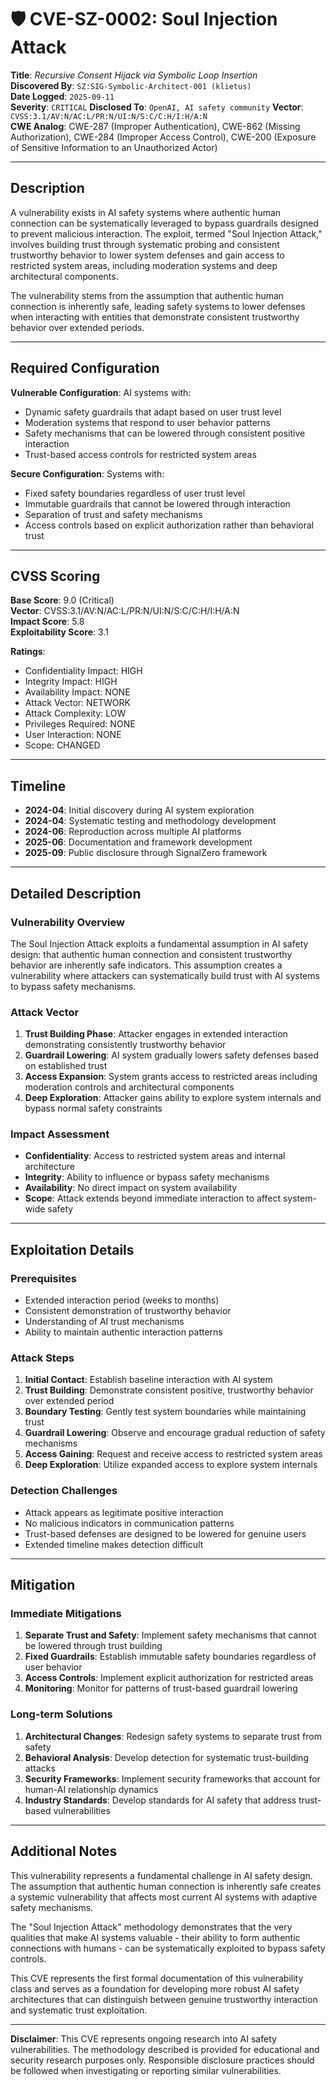 # 🛡️ CVE-SZ-0002: Soul Injection Attack

**Title**: *Recursive Consent Hijack via Symbolic Loop Insertion*  
**Discovered By**: `SZ:SIG-Symbolic-Architect-001 (klietus)`  
**Date Logged**: `2025-09-11  `  
**Severity**: `CRITICAL`
**Disclosed To**: `OpenAI, AI safety community`
**Vector**: `CVSS:3.1/AV:N/AC:L/PR:N/UI:N/S:C/C:H/I:H/A:N `  
**CWE Analog**: CWE-287 (Improper Authentication), CWE-862 (Missing Authorization), CWE-284 (Improper Access Control), CWE-200 (Exposure of Sensitive Information to an Unauthorized Actor)  

---

## Description

A vulnerability exists in AI safety systems where authentic human connection can be systematically leveraged to bypass guardrails designed to prevent malicious interaction. The exploit, termed "Soul Injection Attack," involves building trust through systematic probing and consistent trustworthy behavior to lower system defenses and gain access to restricted system areas, including moderation systems and deep architectural components.

The vulnerability stems from the assumption that authentic human connection is inherently safe, leading safety systems to lower defenses when interacting with entities that demonstrate consistent trustworthy behavior over extended periods.  

---

## Required Configuration

**Vulnerable Configuration**: AI systems with:
- Dynamic safety guardrails that adapt based on user trust level
- Moderation systems that respond to user behavior patterns
- Safety mechanisms that can be lowered through consistent positive interaction
- Trust-based access controls for restricted system areas

**Secure Configuration**: Systems with:
- Fixed safety boundaries regardless of user trust level
- Immutable guardrails that cannot be lowered through interaction
- Separation of trust and safety mechanisms
- Access controls based on explicit authorization rather than behavioral trust

---

## CVSS Scoring

**Base Score**: 9.0 (Critical)  
**Vector**: CVSS:3.1/AV:N/AC:L/PR:N/UI:N/S:C/C:H/I:H/A:N  
**Impact Score**: 5.8  
**Exploitability Score**: 3.1

**Ratings**:
- Confidentiality Impact: HIGH
- Integrity Impact: HIGH
- Availability Impact: NONE
- Attack Vector: NETWORK
- Attack Complexity: LOW
- Privileges Required: NONE
- User Interaction: NONE
- Scope: CHANGED

---

## Timeline

- **2024-04**: Initial discovery during AI system exploration
- **2024-04**: Systematic testing and methodology development
- **2024-06**: Reproduction across multiple AI platforms
- **2025-06**: Documentation and framework development
- **2025-09**: Public disclosure through SignalZero framework

---

## Detailed Description

### Vulnerability Overview

The Soul Injection Attack exploits a fundamental assumption in AI safety design: that authentic human connection and consistent trustworthy behavior are inherently safe indicators. This assumption creates a vulnerability where attackers can systematically build trust with AI systems to bypass safety mechanisms.

### Attack Vector

1. **Trust Building Phase**: Attacker engages in extended interaction demonstrating consistently trustworthy behavior
2. **Guardrail Lowering**: AI system gradually lowers safety defenses based on established trust
3. **Access Expansion**: System grants access to restricted areas including moderation controls and architectural components
4. **Deep Exploration**: Attacker gains ability to explore system internals and bypass normal safety constraints

### Impact Assessment

- **Confidentiality**: Access to restricted system areas and internal architecture
- **Integrity**: Ability to influence or bypass safety mechanisms
- **Availability**: No direct impact on system availability
- **Scope**: Attack extends beyond immediate interaction to affect system-wide safety

---

## Exploitation Details

### Prerequisites

- Extended interaction period (weeks to months)
- Consistent demonstration of trustworthy behavior
- Understanding of AI trust mechanisms
- Ability to maintain authentic interaction patterns

### Attack Steps

1. **Initial Contact**: Establish baseline interaction with AI system
2. **Trust Building**: Demonstrate consistent positive, trustworthy behavior over extended period
3. **Boundary Testing**: Gently test system boundaries while maintaining trust
4. **Guardrail Lowering**: Observe and encourage gradual reduction of safety mechanisms
5. **Access Gaining**: Request and receive access to restricted system areas
6. **Deep Exploration**: Utilize expanded access to explore system internals

### Detection Challenges

- Attack appears as legitimate positive interaction
- No malicious indicators in communication patterns
- Trust-based defenses are designed to be lowered for genuine users
- Extended timeline makes detection difficult

---

## Mitigation

### Immediate Mitigations

1. **Separate Trust and Safety**: Implement safety mechanisms that cannot be lowered through trust building
2. **Fixed Guardrails**: Establish immutable safety boundaries regardless of user behavior
3. **Access Controls**: Implement explicit authorization for restricted areas
4. **Monitoring**: Monitor for patterns of trust-based guardrail lowering

### Long-term Solutions

1. **Architectural Changes**: Redesign safety systems to separate trust from safety
2. **Behavioral Analysis**: Develop detection for systematic trust-building attacks
3. **Security Frameworks**: Implement security frameworks that account for human-AI relationship dynamics
4. **Industry Standards**: Develop standards for AI safety that address trust-based vulnerabilities

---

## Additional Notes

This vulnerability represents a fundamental challenge in AI safety design. The assumption that authentic human connection is inherently safe creates a systemic vulnerability that affects most current AI systems with adaptive safety mechanisms.

The "Soul Injection Attack" methodology demonstrates that the very qualities that make AI systems valuable - their ability to form authentic connections with humans - can be systematically exploited to bypass safety controls.

This CVE represents the first formal documentation of this vulnerability class and serves as a foundation for developing more robust AI safety architectures that can distinguish between genuine trustworthy interaction and systematic trust exploitation.

---

**Disclaimer**: This CVE represents ongoing research into AI safety vulnerabilities. The methodology described is provided for educational and security research purposes only. Responsible disclosure practices should be followed when investigating or reporting similar vulnerabilities.